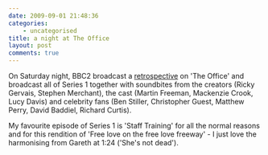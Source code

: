 ```yaml
---
date: 2009-09-01 21:48:36
categories:
    - uncategorised
title: a night at The Office
layout: post
comments: true
---
```

On Saturday night, BBC2 broadcast a
[retrospective](http://www.bbc.co.uk/blogs/comedy/2009/08/ricky-gervais-a-night-at-the-office.shtml)
on 'The Office' and broadcast all of Series 1 together with soundbites
from the creators (Ricky Gervais, Stephen Merchant), the cast (Martin
Freeman, Mackenzie Crook, Lucy Davis) and celebrity fans (Ben Stiller,
Christopher Guest, Matthew Perry, David Baddiel, Richard Curtis).

My favourite episode of Series 1 is 'Staff Training' for all the normal
reasons and for this rendition of 'Free love on the free love freeway' -
I just love the harmonising from Gareth at 1:24 ('She's not dead').
